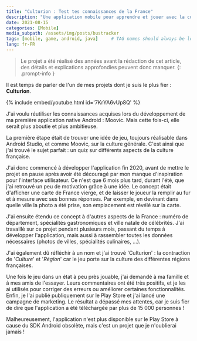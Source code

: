 ```yaml
---
title: "Culturion : Test tes connaissances de la France"
description: "Une application mobile pour apprendre et jouer avec la culture française."
date: 2021-08-15
categories: [Mobile]
media_subpath: /assets/img/posts/bustracker
tags: [mobile, game, android, java]     # TAG names should always be lowercase
lang: fr-FR
---
```


> Le projet a été réalisé des années avant la rédaction de cet article, des détails et explications approfondies peuvent donc manquer.
{: .prompt-info }

Il est temps de parler de l'un de mes projets dont je suis le plus fier : **Culturion**.

{% include embed/youtube.html id='7KrYA6vUp8Q' %}

J'ai voulu réutiliser les connaissances acquises lors du développement de ma première application native Android : Moovic. Mais cette fois-ci, elle serait plus aboutie et plus ambitieuse.

La première étape était de trouver une idée de jeu, toujours réalisable dans Android Studio, et comme Moovic, sur la culture générale. C'est ainsi que j'ai trouvé le sujet parfait : un quiz sur différents aspects de la culture française.

J'ai donc commencé à développer l'application fin 2020, avant de mettre le projet en pause après avoir été découragé par mon manque d'inspiration pour l'interface utilisateur. Ce n'est que 6 mois plus tard, durant l'été, que j'ai retrouvé un peu de motivation grâce à une idée. 
Le concept était d'afficher une carte de France vierge, et de laisser le joueur la remplir au fur et à mesure avec ses bonnes réponses. Par exemple, en devinant dans quelle ville la photo a été prise, son emplacement est révélé sur la carte.

J'ai ensuite étendu ce concept à d'autres aspects de la France : numéro de département, spécialités gastronomiques et ville natale de célébrités. J'ai travaillé sur ce projet pendant plusieurs mois, passant du temps à développer l'application, mais aussi à rassembler toutes les données nécessaires (photos de villes, spécialités culinaires, ...).

J'ai également dû réfléchir à un nom et j'ai trouvé 'Culturion' : la contraction de '*Culture*' et '*Région*' car le jeu porte sur la culture des différentes régions françaises.

Une fois le jeu dans un état à peu près jouable, j'ai demandé à ma famille et à mes amis de l'essayer. Leurs commentaires ont été très positifs, et je les ai utilisés pour corriger des erreurs ou améliorer certaines fonctionnalités.
Enfin, je l'ai publié publiquement sur le Play Store et j'ai lancé une campagne de marketing. Le résultat a dépassé mes attentes, car je suis fier de dire que l'application a été téléchargée par plus de 15 000 personnes !

Malheureusement, l'application n'est plus disponible sur le Play Store à cause du SDK Android obsolète, mais c'est un projet que je n'oublierai jamais !
